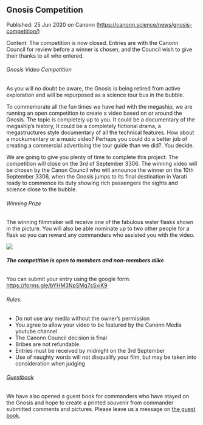 ## Gnosis Competition

Published: 25 Jun 2020 on Canonn (https://canonn.science/news/gnosis-competition/)

Content: The competition is now closed. Entries are with the Canonn Council for review before a winner is chosen, and the Council wish to give their thanks to all who entered.

###### Gnosis Video Competition

As you will no doubt be aware, the Gnosis is being retired from active exploration and will be repurposed as a science tour bus in the bubble.

To commemorate all the fun times we have had with the megaship, we are running an open competition to create a video based on or around the Gnosis. The topic is completely up to you. It could be a documentary of the megaship’s history, It could be a completely fictional drama, a megastructures style documentary of all the technical features. How about a mockumentary or a music video? Perhaps you could do a better job of creating a commercial advertising the tour guide than we did?. You decide.

We are going to give you plenty of time to complete this project. The competition will close on the 3rd of September 3306. The winning video will be chosen by the Canon Council who will announce the winner on the 10th September 3306, when the Gnosis jumps to its final destination in Varati ready to commence its duty showing rich passengers the sights and science close to the bubble.

###### Winning Prize

The winning filmmaker will receive one of the fabulous water flasks shown in the picture. You will also be able nominate up to two other people for a flask so you can reward any commanders who assisted you with the video.

![](https://canonn.science/wp-content/uploads/2020/06/Canonn_Cans-300x225.jpg)

###### ***The competition is open to members and non-members alike***

You can submit your entry using the google form: https://forms.gle/bYHM3NpSMq7sSxiK9

###### Rules:

- Do not use any media without the owner’s permission
- You agree to allow your video to be featured by the Canonn Media youtube channel
- The Canonn Council decision is final
- Bribes are not refundable.
- Entries must be received by midnight on the 3rd September
- Use of naughty words will not disqualify your film, but may be taken into consideration when judging

###### [Guestbook](https://forms.gle/Qp1JDiz7ocqwbZRH9)

We have also opened a guest book for commanders who have stayed on the Gnosis and hope to create a printed souvenir from commander submitted comments and pictures. Please leave us a message on [the guest book](https://forms.gle/Qp1JDiz7ocqwbZRH9).
